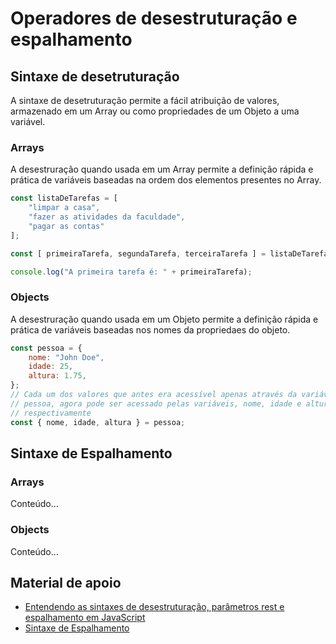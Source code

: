 # Operadores de desestruturação e espalhamento

## Sintaxe de desetruturação

A sintaxe de desetruturação permite a fácil atribuição de valores, armazenado em um Array ou como propriedades de um Objeto a uma variável.

### Arrays

A desestruração quando usada em um Array permite a definição rápida e prática de variáveis baseadas na ordem dos elementos presentes no Array.

```js
const listaDeTarefas = [
    "limpar a casa",
    "fazer as atividades da faculdade",
    "pagar as contas"
];

const [ primeiraTarefa, segundaTarefa, terceiraTarefa ] = listaDeTarefas;

console.log("A primeira tarefa é: " + primeiraTarefa);
```

### Objects

A desestruração quando usada em um Objeto permite a definição rápida e prática de variáveis baseadas nos nomes da propriedaes do objeto.

```js
const pessoa = {
    nome: "John Doe",
    idade: 25,
    altura: 1.75,
};
// Cada um dos valores que antes era acessível apenas através da variável
// pessoa, agora pode ser acessado pelas variáveis, nome, idade e altura
// respectivamente
const { nome, idade, altura } = pessoa;
```

## Sintaxe de Espalhamento

### Arrays

Conteúdo...

### Objects

Conteúdo...

## Material de apoio

* [Entendendo as sintaxes de desestruturação, parâmetros rest e espalhamento em JavaScript](https://www.digitalocean.com/community/tutorials/understanding-destructuring-rest-parameters-and-spread-syntax-in-javascript-pt)
* [Sintaxe de Espalhamento](https://developer.mozilla.org/pt-BR/docs/Web/JavaScript/Reference/Operators/Spread_syntax)
